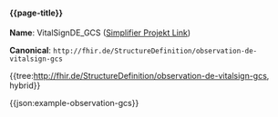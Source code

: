 #### {{page-title}}

**Name**: VitalSignDE_GCS ([Simplifier Projekt Link](https://simplifier.net/resolve?canonical=http://fhir.de/StructureDefinition/observation-de-vitalsign-gcs&scope=de.basisprofil.r4@1.5.4))

**Canonical**: `http://fhir.de/StructureDefinition/observation-de-vitalsign-gcs`

{{tree:http://fhir.de/StructureDefinition/observation-de-vitalsign-gcs, hybrid}}

{{json:example-observation-gcs}}